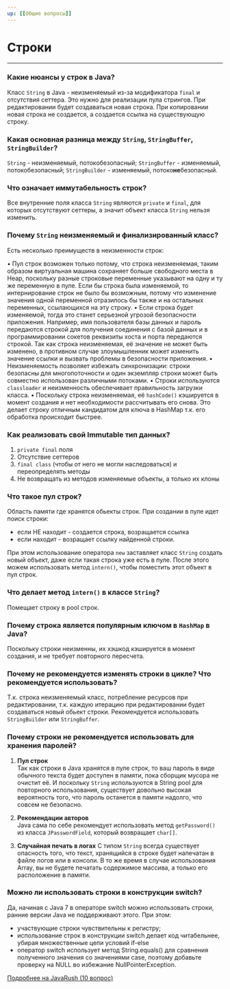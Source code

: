 ```yaml
---
up: [[Общие вопросы]]
---
```

# Строки
---
### Какие нюансы у строк в Java?
Класс `String` в Java - неизменяемый из-за модификатора `final` и отсутствия сеттера. Это нужно для реализации пула стрингов. При редактировании будет создаваться новая строка. При копировании новая строка не создается, а создается ссылка на существующую строку.

### Какая основная разница между `String`, `StringBuffer`, `StringBuilder`?
`String` - неизменяемый, потокобезопасный;
`StringBuffer` - изменяемый, потокобезопасный;
`StringBuilder` - изменяемый, потоко**не**безопасный.

### Что означает иммутабельность строк?
Все внутренние поля класса `String` являются `private` и `final`, для которых отсутствуют сеттеры, а значит объект класса `String` нельзя изменить.

### Почему `String` неизменяемый и финализированный класс?
Есть несколько преимуществ в неизменности строк:

• Пул строк возможен только потому, что строка неизменяемая, таким образом виртуальная машина сохраняет больше свободного места в Heap, поскольку разные строковые переменные указывают на одну и ту же переменную в пуле. Если бы строка была изменяемой, то интернирование строк не было бы возможным, потому что изменение значения одной переменной отразилось бы также и на остальных переменных, ссылающихся на эту строку.
• Если строка будет изменяемой, тогда это станет серьезной угрозой безопасности приложения. Например, имя пользователя базы данных и пароль передаются строкой для получения соединения с базой данных и в программировании сокетов реквизиты хоста и порта передаются строкой. Так как строка неизменяемая, её значение не может быть изменено, в противном случае злоумышленник может изменить значение ссылки и вызвать проблемы в безопасности приложения.
• Неизменяемость позволяет избежать синхронизации: строки безопасны для многопоточности и один экземпляр строки может быть совместно использован различными потоками.
• Строки используются `classloader` и неизменность обеспечивает правильность загрузки класса.
• Поскольку строка неизменяемая, её `hashCode()` кэшируется в момент создания и нет необходимости рассчитывать его снова. Это делает строку отличным кандидатом для ключа в HashMap т.к. его обработка происходит быстрее.

### Как реализовать свой Immutable тип данных?
1) `private final` поля
2) Отсутствие сеттеров
3) `final class` (чтобы от него не могли наследоваться) и переопределять методы
4) Не возвращать из методов изменяемые объекты, а только их клоны

### Что такое пул строк?
Область памяти где хранятся обьекты строк. 
При создании в пуле идет поиск строки:
- если НЕ находит -  создается строка, возращается ссылка
- если находит - возращает ссылку найденной строки.

При этом использование оператора `new` заставляет класс `String` создать новый объект, даже если такая строка уже есть в пуле. После этого можем использовать метод `intern()`, чтобы поместить этот объект в пул строк.

### Что делает метод `intern()` в классе `String`?
Помещает строку в pool строк.

### Почему строка является популярным ключом в `HashMap` в Java?
Поскольку строки неизменны, их хэшкод кэшируется в момент создания, и не требует повторного пересчета.

### Почему не рекомендуется изменять строки в цикле? Что рекомендуется использовать?
Т.к. строка неизменяемый класс, потребление ресурсов при редактировании, т.к. каждую итерацию при редактировании будет создаваться новый обьект строки. Рекомендуется использовать `StringBuilder` или `StringBuffer`.

### Почему строки не рекомендуется использовать для хранения паролей?
1. **Пул строк**  
Так как строки в Java хранятся в пуле строк, то ваш пароль в виде обычного текста будет доступен в памяти, пока сборщик мусора не очистит её. И поскольку `String` используются в String pool для повторного использования, существует довольно высокая вероятность того, что пароль останется в памяти надолго, что совсем не безопасно.  
  
2. **Рекомендации авторов**  
Java сама по себе рекомендует использовать метод `getPassword()` из класса `JPasswordField`, который возвращает `char[]`.  
  
3. **Случайная печать в логах**
С типом `String` всегда существует опасность того, что текст, хранящийся в строке будет напечатан в файле логов или в консоли. В то же время в случае использования Array, вы не будете печатать содержимое массива, а только его расположение в памяти.

### Можно ли использовать строки в конструкции switch?
Да, начиная с Java 7 в операторе switch можно использовать строки, ранние версии Java не поддерживают этого.
При этом:
* участвующие строки чувствительны к регистру;
* использование строк в конструкции switch делает код читабельнее, убирая множественные цепи условий if-else
* оператор switch использует метод String.equals() для сравнения полученного значения со значениями case, поэтому добавьте проверку на NULL во избежание NullPointerException.

[Подробнее на JavaRush (10 вопрос)](https://javarush.ru/groups/posts/759-java-string-voprosih-k-sobesedovaniju-i-otvetih-na-nikh-ch1)
